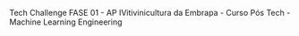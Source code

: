 Tech Challenge FASE 01 - AP IVitivinicultura da Embrapa - Curso Pós Tech - Machine Learning Engineering

